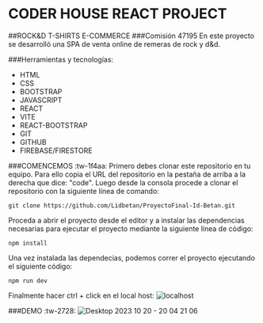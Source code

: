 # CODER HOUSE REACT PROJECT
##ROCK&D T-SHIRTS E-COMMERCE
###Comisión 47195
En este proyecto se desarrolló una SPA de venta online de remeras de rock y d&d. 

###Herramientas y tecnologías:
- HTML
- CSS
- BOOTSTRAP
- JAVASCRIPT
- REACT
- VITE
- REACT-BOOTSTRAP
- GIT
- GITHUB
- FIREBASE/FIRESTORE

###COMENCEMOS :tw-1f4aa:
Primero debes clonar este repositorio en tu equipo. Para ello copia el URL del repositorio en la pestaña de arriba a la derecha que dice:  "code".
Luego desde la consola procede a clonar el repositorio con la siguiente línea de comando:

`git clone https://github.com/Lidbetan/ProyectoFinal-Id-Betan.git`

Proceda a abrir el proyecto desde el editor y a instalar las dependencias necesarias para ejecutar el proyecto mediante la siguiente línea de código: 


`npm install`

Una vez instalada las dependecias, podemos correr el proyecto ejecutando el siguiente código:

`npm run dev`

Finalmente hacer ctrl + click en el local host:
![localhost](https://github.com/Lidbetan/ProyectoFinal-Id-Betan/assets/131318671/82bde1d1-1549-42eb-abf3-3762a60857f3)


###DEMO :tw-2728:
![Desktop 2023 10 20 - 20 04 21 06](https://github.com/Lidbetan/ProyectoFinal-Id-Betan/assets/131318671/ed44b6c0-6e3f-4442-bea6-f2a182b85b84)
